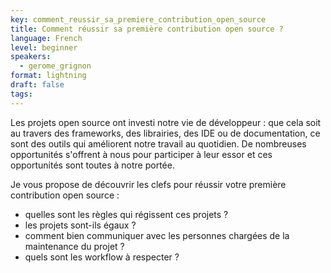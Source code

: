 ```yaml
---
key: comment_reussir_sa_premiere_contribution_open_source
title: Comment réussir sa première contribution open source ?
language: French
level: beginner
speakers:
  - gerome_grignon
format: lightning
draft: false
tags:
---
```

Les projets open source ont investi notre vie de développeur : que cela soit au travers des frameworks, des librairies, des IDE ou de documentation, ce sont des outils qui améliorent notre travail au quotidien. 
De nombreuses opportunités s'offrent à nous pour participer à leur essor et ces opportunités sont toutes à notre portée.

Je vous propose de découvrir les clefs pour réussir votre première contribution open source :
- quelles sont les  règles qui régissent ces projets ?
- les projets sont-ils égaux ? 
- comment bien communiquer avec les personnes chargées de la maintenance du projet ?
- quels sont les workflow à respecter ?
